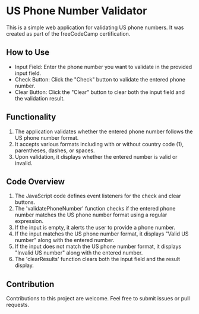 # US Phone Number Validator
This is a simple web application for validating US phone numbers. It was created as part of the freeCodeCamp certification.

## How to Use
* Input Field: Enter the phone number you want to validate in the provided input field.
* Check Button: Click the "Check" button to validate the entered phone number.
* Clear Button: Click the "Clear" button to clear both the input field and the validation result.

## Functionality
1. The application validates whether the entered phone number follows the US phone number format.
2. It accepts various formats including with or without country code (1), parentheses, dashes, or spaces.
3. Upon validation, it displays whether the entered number is valid or invalid.

## Code Overview
1. The JavaScript code defines event listeners for the check and clear buttons.
2. The 'validatePhoneNumber' function checks if the entered phone number matches the US phone number format using a regular expression.
3. If the input is empty, it alerts the user to provide a phone number.
4. If the input matches the US phone number format, it displays "Valid US number" along with the entered number.
5. If the input does not match the US phone number format, it displays "Invalid US number" along with the entered number.
6. The 'clearResults' function clears both the input field and the result display.

## Contribution
Contributions to this project are welcome. Feel free to submit issues or pull requests.


